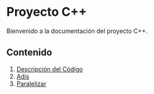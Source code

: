 # Proyecto C++

Bienvenido a la documentación del proyecto C++.

## Contenido

1. [Descripción del Código](descripcion_codigo.md)
2. [Adis](doxygen/html/Adis_8cpp.html)
3. [Paralelizar](doxygen/html/paralelizar_8cpp.html)
